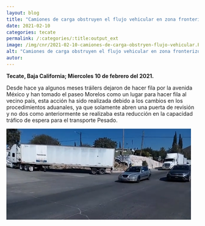 ```yaml
---
layout: blog
title: "Camiones de carga obstruyen el flujo vehicular en zona fronterizo"
date: 2021-02-10
categories: tecate
permalink: /:categories/:title:output_ext
image: /img/cnr/2021-02-10-camiones-de-carga-obstryen-flujo-vehicular.PNG
alt: "Camiones de carga obstruyen el flujo vehicular en zona fronterizo"
autor:
---
```


**Tecate, Baja California; Miercoles 10 de febrero del 2021.** 

Desde hace ya algunos meses tráilers dejaron de hacer fila por la avenida México y han tomado el paseo Morelos como un lugar para hacer fila al vecino país, esta acción ha sido realizada debido a los cambios en los procedimientos aduanales, ya que solamente abren una puerta de revisión y no dos como anteriormente se realizaba esta reducción en la capacidad tráfico de espera para el transporte Pesado. 

<div id="carouselExampleSlidesOnly" class="carousel slide" data-ride="carousel">
  <div class="carousel-inner">
    <div class="carousel-item active">
       <img class="d-block w-100" src="/img/cnr/2021-02-10-camiones-de-carga-obstryen-flujo-vehicular.PNG" loading="lazy"  alt="Camiones de carga obstruyen el flujo vehicular en zona fronterizo">
    </div>
  </div>
</div>